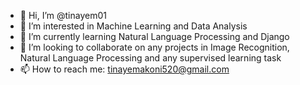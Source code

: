 - 👋 Hi, I’m @tinayem01
- 👀 I’m interested in Machine Learning and Data Analysis
- 🌱 I’m currently learning Natural Language Processing and Django
- 💞️ I’m looking to collaborate on any projects in Image Recognition, Natural Language Processing and any supervised learning task
- 📫 How to reach me: tinayemakoni520@gmail.com

<!---
tinayem01/tinayem01 is a ✨ special ✨ repository because its `README.md` (this file) appears on your GitHub profile.
You can click the Preview link to take a look at your changes.
--->
